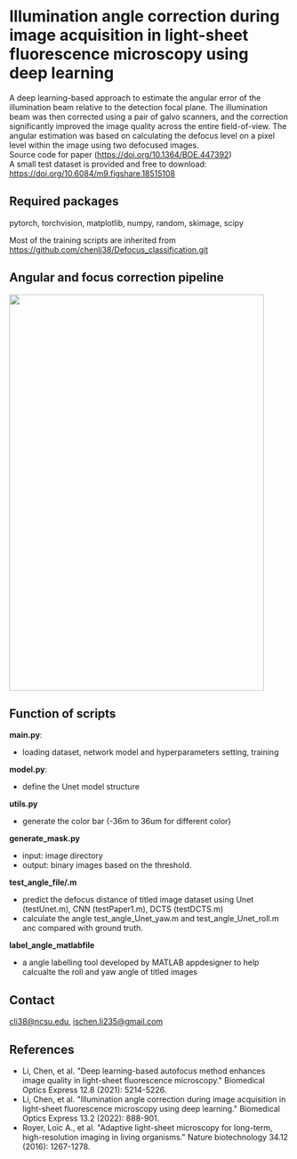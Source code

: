 # Illumination angle correction during image acquisition in light-sheet fluorescence microscopy using deep learning
A deep learning-based approach to estimate the angular error of the illumination beam relative to the detection focal plane. The illumination beam was then corrected using a pair of galvo scanners, and the correction significantly improved the image quality across the entire field-of-view. The angular estimation was based on calculating the defocus level on a pixel level within the image using two defocused images.  
Source code for paper (https://doi.org/10.1364/BOE.447392)  
A small test dataset is provided and free to download: https://doi.org/10.6084/m9.figshare.18515108  

## Required packages
pytorch, torchvision, matplotlib, numpy, random, skimage, scipy 

Most of the training scripts are inherited from https://github.com/chenli38/Defocus_classification.git  
## Angular and focus correction pipeline 
<img src="images/Figure1.png" width="458" height="712">  

## Function of scripts
**main.py**: 
 - loading dataset, network model and hyperparameters setting, training

**model.py**: 
 - define the Unet model structure

**utils.py**
 - generate the color bar (-36m to 36um for different color)

**generate_mask.py**
 - input: image directory
 - output: binary images based on the threshold.

**test_angle_file/.m**
 - predict the defocus distance of titled image dataset using Unet (testUnet.m), CNN (testPaper1.m), DCTS (testDCTS.m)
 - calculate the angle test_angle_Unet_yaw.m and test_angle_Unet_roll.m anc compared with ground truth. 

**label_angle_matlabfile**
 - a angle labelling tool developed by MATLAB appdesigner to help calcualte the roll and yaw angle of titled images

   
## Contact
cli38@ncsu.edu, ischen.li235@gmail.com

## References
- Li, Chen, et al. "Deep learning-based autofocus method enhances image quality in light-sheet fluorescence microscopy." Biomedical Optics Express 12.8 (2021): 5214-5226.
- Li, Chen, et al. "Illumination angle correction during image acquisition in light-sheet fluorescence microscopy using deep learning." Biomedical Optics Express 13.2 (2022): 888-901.
- Royer, Loïc A., et al. "Adaptive light-sheet microscopy for long-term, high-resolution imaging in living organisms." Nature biotechnology 34.12 (2016): 1267-1278.
  
